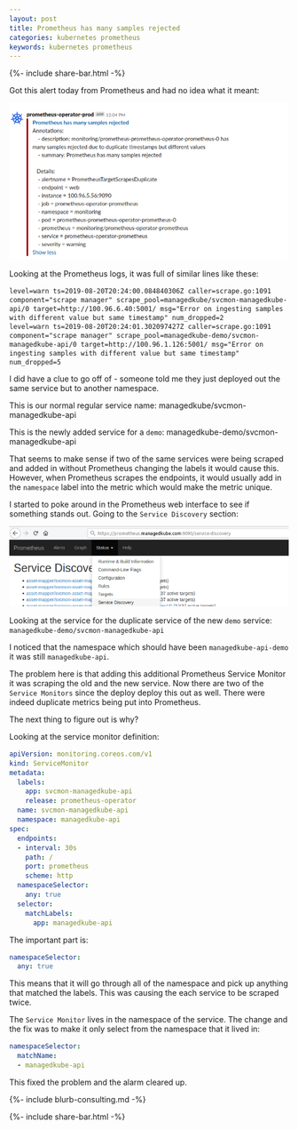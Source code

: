 ```yaml
---
layout: post
title: Prometheus has many samples rejected
categories: kubernetes prometheus
keywords: kubernetes prometheus
---
```

{%- include share-bar.html -%}

Got this alert today from Prometheus and had no idea what it meant:

<img src="/assets/blog/images/prometheus-alert-has-too-many-rejected-samples.png" alt="Prometheus has many samples rejected has many samples rejected due to duplicate timestamps but different values " class="center">

Looking at the Prometheus logs, it was full of similar lines like these:

```
level=warn ts=2019-08-20T20:24:00.084840306Z caller=scrape.go:1091 component="scrape manager" scrape_pool=managedkube/svcmon-managedkube-api/0 target=http://100.96.6.40:5001/ msg="Error on ingesting samples with different value but same timestamp" num_dropped=2
level=warn ts=2019-08-20T20:24:01.302097427Z caller=scrape.go:1091 component="scrape manager" scrape_pool=managedkube-demo/svcmon-managedkube-api/0 target=http://100.96.1.126:5001/ msg="Error on ingesting samples with different value but same timestamp" num_dropped=5
```

I did have a clue to go off of - someone told me they just deployed out the same service but to another namespace.

This is our normal regular service name:  managedkube/svcmon-managedkube-api

This is the newly added service for a `demo`: managedkube-demo/svcmon-managedkube-api


That seems to make sense if two of the same services were being scraped and added in
without Prometheus changing the labels it would cause this.  However, when Prometheus
scrapes the endpoints, it would usually add in the `namespace` label into the metric
which would make the metric unique.

I started to poke around in the Prometheus web interface to see if something
stands out.  Going to the `Service Discovery` section:

<img src="/assets/blog/images/prometheus-too-many-alerts-servicemonitor.png" alt="" class="center">

Looking at the service for the duplicate service of the new `demo` service: `managedkube-demo/svcmon-managedkube-api`

I noticed that the namespace which should have been `managedkube-api-demo` it was
still `managedkube-api`.  

The problem here is that adding this additional Prometheus Service Monitor it was
scraping the old and the new service.  Now there are two of the `Service Monitors` since
the deploy deploy this out as well.  There were indeed duplicate metrics being put
into Prometheus.  

The next thing to figure out is why?

Looking at the service monitor definition:

```yaml
apiVersion: monitoring.coreos.com/v1
kind: ServiceMonitor
metadata:
  labels:
    app: svcmon-managedkube-api
    release: prometheus-operator
  name: svcmon-managedkube-api
  namespace: managedkube-api
spec:
  endpoints:
  - interval: 30s
    path: /
    port: prometheus
    scheme: http
  namespaceSelector:
    any: true
  selector:
    matchLabels:
      app: managedkube-api
```

The important part is:

```yaml
namespaceSelector:
  any: true
```

This means that it will go through all of the namespace and pick up anything
that matched the labels.  This was causing the each service to be scraped twice.

The `Service Monitor` lives in the namespace of the service.  The change and the fix
was to make it only select from the namespace that it lived in:

```yaml
namespaceSelector:
  matchName:
  - managedkube-api
```

This fixed the problem and the alarm cleared up.

{%- include blurb-consulting.md -%}

<!-- Blog footer share -->
{%- include share-bar.html -%}
